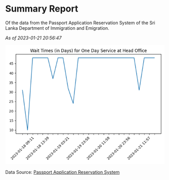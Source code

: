 # Summary Report

Of the data from the Passport Application Reservation System of the Sri Lanka Department of Immigration and Emigration.

*As of 2023-01-21 20:56:47*

![Wait Time Chart](summary.wait_time_chart.png)

Data Source: [Passport Application Reservation System](https://eservices.immigration.gov.lk:8443/appointment/pages/reservationApplication.xhtml)